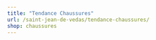 ```yaml
---
title: "Tendance Chaussures"
url: /saint-jean-de-vedas/tendance-chaussures/
shop: chaussures
---
```

